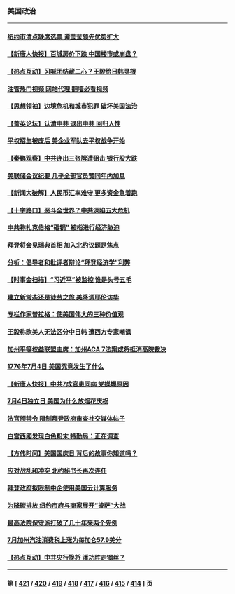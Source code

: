 ### 美国政治
---
#### [纽约市清点缺席选票 谭莹莹领先优势扩大](../../pages/ncid1078159/n14029277.md?07061645) 
#### [【新唐人快报】百城房价下跌 中国楼市或崩盘？](../../pages/ncid1078159/n14029099.md?07061645) 
#### [【热点互动】习喊团结藏二心？王毅给日韩寻根](../../pages/ncid1078159/n14029106.md?07061645) 
#### [油管热门视频 网站代理 翻墙必看视频](http://138.2.39.72:81/youtube.html?epic-marker?07061645)
#### [【思想领袖】边境危机和城市犯罪 破坏美国法治](../../pages/ncid1078159/n14023646.md?07061645) 
#### [【菁英论坛】认清中共 退出中共 回归人性](../../pages/ncid1078159/n14029094.md?07061645) 
#### [平权招生被废后 美企业军队去平权战争开始](../../pages/ncid1078159/n14028890.md?07061645) 
#### [【秦鹏观察】中共连出三张牌遭狙击 银行股大跌](../../pages/ncid1078159/n14028999.md?07061645) 
#### [美联储会议纪要 几乎全部官员赞同年内加息](../../pages/ncid1078159/n14029083.md?07061645) 
#### [【新闻大破解】人民币汇率难守 更多资金急着跑](../../pages/ncid1078159/n14028961.md?07061645) 
#### [【十字路口】恶斗全世界？中共深陷五大危机](../../pages/ncid1078159/n14028830.md?07061645) 
#### [中共称扎克伯格“砸锅” 被指进行经济胁迫](../../pages/ncid1078159/n14028986.md?07061645) 
#### [拜登将会见瑞典首相 加入北约议题是焦点](../../pages/ncid1078159/n14028923.md?07061645) 
#### [分析：倡导者和批评者辩论“拜登经济学”利弊](../../pages/ncid1078159/n14028849.md?07061645) 
#### [【时事金扫描】“习近平”被监控 谁是头号五毛](../../pages/ncid1078159/n14028879.md?07061645) 
#### [建立新常态还是徒劳之旅 美降调耶伦访华](../../pages/ncid1078159/n14028848.md?07061645) 
#### [专栏作家普拉格：使美国伟大的三种价值观](../../pages/ncid1078159/n14028522.md?07061645) 
#### [王毅称欧美人无法区分中日韩 遭西方专家嘲讽](../../pages/ncid1078159/n14028412.md?07061645) 
#### [加州平等权益联盟主席：加州ACA 7法案或将抵消高院裁决](../../pages/ncid1078159/n14028417.md?07061645) 
#### [1776年7月4日 美国究竟发生了什么](../../pages/ncid1078159/n14028328.md?07061645) 
#### [【新唐人快报】中共7成官患同病 党媒爆原因](../../pages/ncid1078159/n14028281.md?07061645) 
#### [7月4日独立日 美国为什么放烟花庆祝](../../pages/ncid1078159/n14028176.md?07061645) 
#### [法官颁禁令 限制拜登政府审查社交媒体帖子](../../pages/ncid1078159/n14028273.md?07061645) 
#### [白宫西厢发现白色粉末 特勤局：正在调查](../../pages/ncid1078159/n14028292.md?07061645) 
#### [【方伟时间】美国国庆日 背后的故事你知道吗？](../../pages/ncid1078159/n14027714.md?07061645) 
#### [应对战乱和冲突 北约秘书长再次连任](../../pages/ncid1078159/n14028060.md?07061645) 
#### [拜登政府拟限制中企使用美国云计算服务](../../pages/ncid1078159/n14027959.md?07061645) 
#### [为降碳排放 纽约市府与商家展开“披萨”大战](../../pages/ncid1078159/n14027843.md?07061645) 
#### [最高法院保守派打破了几十年来两个先例](../../pages/ncid1078159/n14026935.md?07061645) 
#### [7月加州汽油消费税上涨为每加仑57.9美分](../../pages/ncid1078159/n14027746.md?07061645) 
#### [【热点互动】中共央行换将 潘功胜走钢丝？](../../pages/ncid1078159/n14027610.md?07061645) 

---
#### 第 [ [421](./421.md?07061645) / [420](./420.md?07061645) / [419](./419.md?07061645) / [418](./418.md?07061645) / [417](./417.md?07061645) / [416](./416.md?07061645) / [415](./415.md?07061645) / [414](./414.md?07061645) ] 页
